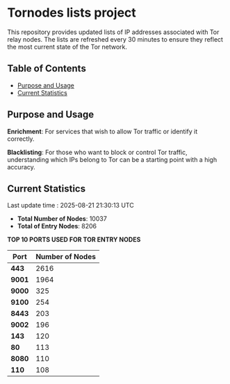 # Tornodes lists project

This repository provides updated lists of IP addresses associated with Tor relay nodes. The lists are refreshed every 30 minutes to ensure they reflect the most current state of the Tor network.

## Table of Contents

- [Purpose and Usage](#purpose-and-usage)
- [Current Statistics](#current-statistics)


## Purpose and Usage

**Enrichment**: For services that wish to allow Tor traffic or identify it correctly.

**Blacklisting**: For those who want to block or control Tor traffic, understanding which IPs belong to Tor can be a starting point with a high accuracy.

## Current Statistics

Last update time : 2025-08-21 21:30:13 UTC

- **Total Number of Nodes**: 10037
- **Total of Entry Nodes**: 8206

**TOP 10 PORTS USED FOR TOR ENTRY NODES**

| **Port** | **Number of Nodes** |
|------|-----------------|
| **443**   | 2616  |
| **9001**   | 1964  |
| **9000**   | 325  |
| **9100**   | 254  |
| **8443**   | 203  |
| **9002**   | 196  |
| **143**   | 120  |
| **80**   | 113  |
| **8080**   | 110  |
| **110**   | 108  |

